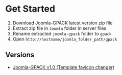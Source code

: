 # Get Started
1. Download Joomla-GPACK latest version zip file
2. Extract zip file in `Joomla` folder in server files
3. Rename extracted `joomla-gpack` folder to `gpack`
3. Open `http://hostname/joomla_folder_path/gpack`

## Versions
- [Joomla-GPACK v1.0 (Template favicon changer)](https://github.com/curious-gurbir/joomla-gpack/tree/v1.0)
